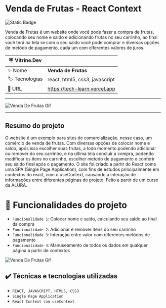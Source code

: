 <h1> Venda de Frutas - React Context </h1>

![Static Badge](https://img.shields.io/badge/Status-_Finalizado-green?style=for-the-badge)

Venda de Frutas é um website onde você pode fazer a compra de frutas, colocando seu nome e saldo e adicionando frutas no seu carrinho, ao final você terá na tela se com o seu saldo você pode comprar e diversas opções de metódo de pagamento, cada um com diferentes valores de juros.

| :placard: Vitrine.Dev |     |
| -------------  | --- |
| :sparkles: Nome        | **Venda de Frutas**
| :label: Tecnologias | react, html5, css3, javascript
| :rocket: URL         | https://tech-learn.vercel.app

<hr>

![Venda De Frutas Gif](https://github.com/joaoplgaspar/techLearn/assets/130015259/d932ef07-a127-415f-aa41-7a25379ea88f#vitrinedev)

<hr>

## Resumo do projeto

O website é um exemplo para sites de comercialização, nesse caso, um comércio de venda de frutas. Com diversas opções de colocar nome e saldo, após isso escolher suas frutas, a todo momento podendo adicionar ou remover do seu carrinho, e na ultima tela concluir a compra, podendo modificar os itens no carrinho, escolher metodo de pagamento e conferir seu saldo final após o pagamento. O site foi criado a partir do React como uma SPA (Single Page Application), com fins de estudos principalmente em contextos do react, com o useContext, causando a interação de informações entre diferentes páginas do projeto. Feito a partir de um curso da ALURA.


# :hammer: Funcionalidades do projeto

- `Funcionalidade 1`: Colocar nome e saldo, calculando seu saldo ao final da compra
- `Funcionalidade 2`: Adicionar e remover itens do seu carrinho
- `Funcionalidade 3`: Interação entre valor com diferentes metódos de pagamento
- `Funcionalidade 4`: Manuseamento de todos os dados em qualquer página a partir de contextos

![Venda De Frutas Gif](https://github.com/joaoplgaspar/techLearn/assets/130015259/d932ef07-a127-415f-aa41-7a25379ea88f#vitrinedev)

## ✔️ Técnicas e tecnologias utilizadas
- ``REACT, JAVASCRIPT, HTML5, CSS3``
- ``Single Page Application``
- ``React Context com useContext``
